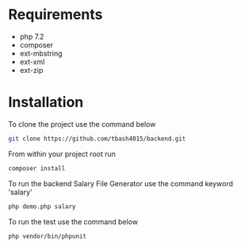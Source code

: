 # Requirements
- php 7.2
- composer
- ext-mbstring
- ext-xml
- ext-zip

# Installation

To clone the project use the command below

```sh
git clone https://github.com/tbash4015/backend.git
```


From within your project root run 
```sh
composer install
```

To run the backend Salary File Generator use the command keyword 'salary'
```sh
php demo.php salary
```



To run the test use the command below 
```sh
php vendor/bin/phpunit
```